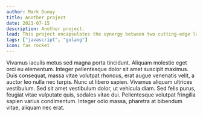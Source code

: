 ```yaml
---
author: Mark Dumay
title: Another project
date: 2021-07-15
description: Another project.
lead: This project encapsulates the synergy between two cutting-edge languages to deliver unparalleled performance, scalability, and versatility. Brace yourself for an exhilarating exploration of seamless integration, streamlined workflows, and groundbreaking solutions tailored to redefine the landscape of web development.
tags: ["javascript", "golang"]
icon: fas rocket
---
```

Vivamus iaculis metus sed magna porta tincidunt. Aliquam molestie eget orci eu elementum. Integer pellentesque dolor sit amet suscipit maximus. Duis consequat, massa vitae volutpat rhoncus, erat augue venenatis velit, a auctor leo nulla nec turpis. Nunc ut libero sapien. Vivamus aliquam ultrices vestibulum. Sed sit amet vestibulum dolor, ut vehicula diam. Sed felis purus, feugiat vitae vulputate quis, sodales vitae dui. Pellentesque volutpat fringilla sapien varius condimentum. Integer odio massa, pharetra at bibendum vitae, aliquam nec erat.

